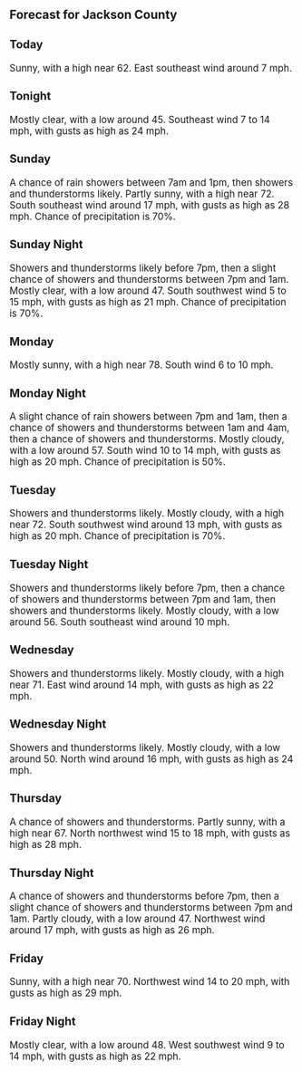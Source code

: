 <div>
   <h2>Forecast for Jackson County</h2>
   <p>
      <div style="font-size:120%">
         <h3>Today</h3>Sunny, with a high near 62. East southeast wind around 7 mph.<br></div>
   </p>
   <p>
      <div style="font-size:120%">
         <h3>Tonight</h3>Mostly clear, with a low around 45. Southeast wind 7 to 14 mph, with gusts as high as 24 mph.<br></div>
   </p>
   <p>
      <div style="font-size:120%">
         <h3>Sunday</h3>A chance of rain showers between 7am and 1pm, then showers and thunderstorms likely. Partly sunny, with a high near 72. South
         southeast wind around 17 mph, with gusts as high as 28 mph. Chance of precipitation is 70%.<br></div>
   </p>
   <p>
      <div style="font-size:120%">
         <h3>Sunday Night</h3>Showers and thunderstorms likely before 7pm, then a slight chance of showers and thunderstorms between 7pm and 1am. Mostly
         clear, with a low around 47. South southwest wind 5 to 15 mph, with gusts as high as 21 mph. Chance of precipitation is 70%.<br></div>
   </p>
   <p>
      <div style="font-size:120%">
         <h3>Monday</h3>Mostly sunny, with a high near 78. South wind 6 to 10 mph.<br></div>
   </p>
   <p>
      <div style="font-size:120%">
         <h3>Monday Night</h3>A slight chance of rain showers between 7pm and 1am, then a chance of showers and thunderstorms between 1am and 4am, then
         a chance of showers and thunderstorms. Mostly cloudy, with a low around 57. South wind 10 to 14 mph, with gusts as high as
         20 mph. Chance of precipitation is 50%.<br></div>
   </p>
   <p>
      <div style="font-size:120%">
         <h3>Tuesday</h3>Showers and thunderstorms likely. Mostly cloudy, with a high near 72. South southwest wind around 13 mph, with gusts as high
         as 20 mph. Chance of precipitation is 70%.<br></div>
   </p>
   <p>
      <div style="font-size:120%">
         <h3>Tuesday Night</h3>Showers and thunderstorms likely before 7pm, then a chance of showers and thunderstorms between 7pm and 1am, then showers
         and thunderstorms likely. Mostly cloudy, with a low around 56. South southeast wind around 10 mph.<br></div>
   </p>
   <p>
      <div style="font-size:120%">
         <h3>Wednesday</h3>Showers and thunderstorms likely. Mostly cloudy, with a high near 71. East wind around 14 mph, with gusts as high as 22 mph.<br></div>
   </p>
   <p>
      <div style="font-size:120%">
         <h3>Wednesday Night</h3>Showers and thunderstorms likely. Mostly cloudy, with a low around 50. North wind around 16 mph, with gusts as high as 24
         mph.<br></div>
   </p>
   <p>
      <div style="font-size:120%">
         <h3>Thursday</h3>A chance of showers and thunderstorms. Partly sunny, with a high near 67. North northwest wind 15 to 18 mph, with gusts as
         high as 28 mph.<br></div>
   </p>
   <p>
      <div style="font-size:120%">
         <h3>Thursday Night</h3>A chance of showers and thunderstorms before 7pm, then a slight chance of showers and thunderstorms between 7pm and 1am. Partly
         cloudy, with a low around 47. Northwest wind around 17 mph, with gusts as high as 26 mph.<br></div>
   </p>
   <p>
      <div style="font-size:120%">
         <h3>Friday</h3>Sunny, with a high near 70. Northwest wind 14 to 20 mph, with gusts as high as 29 mph.<br></div>
   </p>
   <p>
      <div style="font-size:120%">
         <h3>Friday Night</h3>Mostly clear, with a low around 48. West southwest wind 9 to 14 mph, with gusts as high as 22 mph.<br></div>
   </p>
</div>